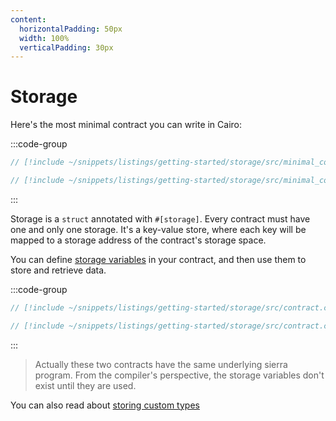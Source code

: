 ```yaml
---
content: 
  horizontalPadding: 50px
  width: 100%
  verticalPadding: 30px
---
```


# Storage

Here's the most minimal contract you can write in Cairo:

:::code-group
 
```rust [contract]
// [!include ~/snippets/listings/getting-started/storage/src/minimal_contract.cairo:contract]
```


```rust [tests]
// [!include ~/snippets/listings/getting-started/storage/src/minimal_contract.cairo:tests]
```

:::

Storage is a `struct` annotated with `#[storage]`. Every contract must have one and only one storage.
It's a key-value store, where each key will be mapped to a storage address of the contract's storage space.

You can define [storage variables](./variables.md#storage-variables) in your contract, and then use them to store and retrieve data.

:::code-group
 
```rust [contract]
// [!include ~/snippets/listings/getting-started/storage/src/contract.cairo:contract]
```


```rust [tests]
// [!include ~/snippets/listings/getting-started/storage/src/contract.cairo:tests]
```

:::

> Actually these two contracts have the same underlying sierra program.
> From the compiler's perspective, the storage variables don't exist until they are used.

You can also read about [storing custom types](./storing-custom-types.md)

